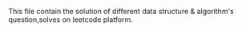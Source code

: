 This file contain the solution of different data structure & algorithm's question,solves on leetcode platform.
